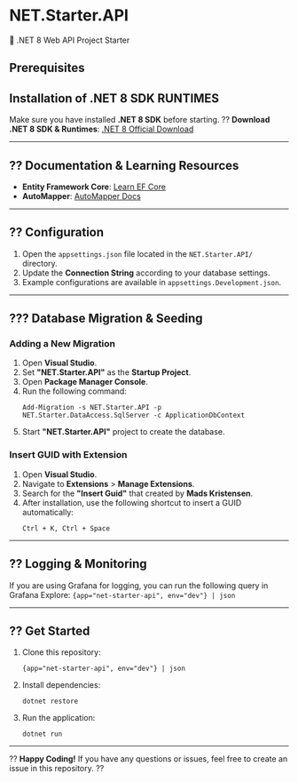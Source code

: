 # **NET.Starter.API**
🚀 .NET 8 Web API Project Starter

## **Prerequisites**
## Installation of .NET 8 SDK RUNTIMES
Make sure you have installed **.NET 8 SDK** before starting.
?? **Download .NET 8 SDK & Runtimes**:
[.NET 8 Official Download](https://dotnet.microsoft.com/en-us/download/dotnet/8.0)

---

## **?? Documentation & Learning Resources**
- **Entity Framework Core**: [Learn EF Core](https://www.learnentityframeworkcore.com/)
- **AutoMapper**: [AutoMapper Docs](https://automapper.org/)

---

## **?? Configuration**
1. Open the `appsettings.json` file located in the `NET.Starter.API/` directory.
2. Update the **Connection String** according to your database settings.
3. Example configurations are available in `appsettings.Development.json`.

---

## **??? Database Migration & Seeding**

### **Adding a New Migration**
1. Open **Visual Studio**.
2. Set **"NET.Starter.API"** as the **Startup Project**.
3. Open **Package Manager Console**.
4. Run the following command:
	```
	Add-Migration -s NET.Starter.API -p NET.Starter.DataAccess.SqlServer -c ApplicationDbContext
	```
5. Start **"NET.Starter.API"** project to create the database.

### Insert GUID with Extension
1. Open **Visual Studio**.
2. Navigate to **Extensions** > **Manage Extensions**.
3. Search for the **"Insert Guid"** that created by **Mads Kristensen**.
4. After installation, use the following shortcut to insert a GUID automatically:
	```
	Ctrl + K, Ctrl + Space
	```

---

## **?? Logging & Monitoring**
If you are using Grafana for logging, you can run the following query in Grafana Explore:
	```
	{app="net-starter-api", env="dev"} | json
	```

---

## **?? Get Started**
1. Clone this repository:
	```
	{app="net-starter-api", env="dev"} | json
	```
2. Install dependencies:
	```
	dotnet restore
	```
3. Run the application:
	```
	dotnet run
	```

---

?? **Happy Coding!**
If you have any questions or issues, feel free to create an issue in this repository. ??
